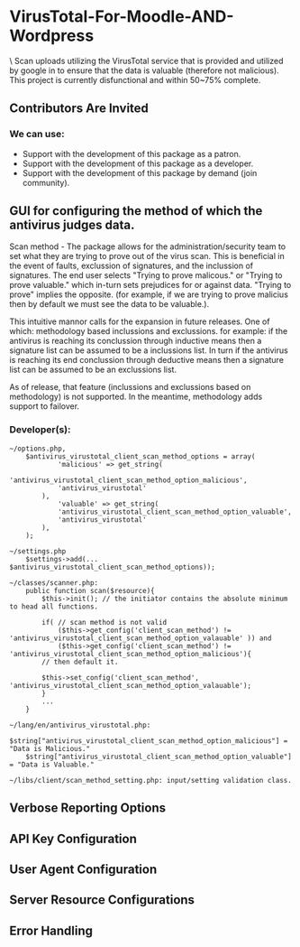 # VirusTotal-For-Moodle-AND-Wordpress
\	Scan uploads utilizing the VirusTotal service that is provided and utilized by google in to ensure that the data is valuable (therefore not malicious). This project is currently disfunctional and within 50~75% complete.

## Contributors Are Invited ##
### We can use: ###
- Support with the development of this package as a patron.
- Support with the development of this package as a developer. 
- Support with the development of this package by demand (join community). 

## GUI for configuring the method of which the antivirus judges data. ##

Scan method - The package allows for the administration/security team to set what they are trying to prove out of the virus scan. This is beneficial in the event of faults, exclussion of signatures, and the inclussion  of signatures. The end user selects "Trying to prove malicous." or "Trying to prove valuable." which in-turn sets prejudices for or against data. "Trying to prove" implies the opposite. (for example, if we are trying to prove malicius then by default we must see the data to be valuable.).
	
This intuitive mannor calls for the expansion in future releases. One of which: methodology based inclussions and exclussions. for example: if the antivirus is reaching its conclussion through inductive means then a signature list can be assumed to be a inclussions list. In turn if the antivirus is reaching its end conclussion through deductive means then a signature list can be assumed to be an exclussions list. 
	
As of release, that feature (inclussions and exclussions based on methodology) is not supported. In the meantime, methodology adds support to failover.

### Developer(s): ###
	~/options.php, 
		$antivirus_virustotal_client_scan_method_options = array(
        		'malicious' => get_string(
				'antivirus_virustotal_client_scan_method_option_malicious', 
				'antivirus_virustotal'
			),
        		'valuable' => get_string(
				'antivirus_virustotal_client_scan_method_option_valuable', 
				'antivirus_virustotal'
			),
		);
		
	~/settings.php
		$settings->add(... $antivirus_virustotal_client_scan_method_options));
		
	~/classes/scanner.php: 
		public function scan($resource){
			$this->init(); // the initiator contains the absolute minimum to head all functions.
			
			if( // scan method is not valid
				($this->get_config('client_scan_method') != 'antivirus_virustotal_client_scan_method_option_valauable' )) and 
				($this->get_config('client_scan_method') != 'antivirus_virustotal_client_scan_method_option_malicious'){
			// then default it.
			
			$this->set_config('client_scan_method', 'antivirus_virustotal_client_scan_method_option_valauable');
			}
			...
		}
		
	~/lang/en/antivirus_virustotal.php:
		$string["antivirus_virustotal_client_scan_method_option_malicious"] = "Data is Malicious."
		$string["antivirus_virustotal_client_scan_method_option_valuable"] = "Data is Valuable."
		
	~/libs/client/scan_method_setting.php: input/setting validation class.
	
## Verbose Reporting Options
## API Key Configuration
## User Agent Configuration
## Server Resource Configurations
## Error Handling
